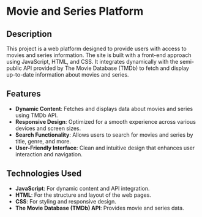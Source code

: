# Movie and Series Platform

## Description

This project is a web platform designed to provide users with access to movies and series information. The site is built with a front-end approach using JavaScript, HTML, and CSS. It integrates dynamically with the semi-public API provided by The Movie Database (TMDb) to fetch and display up-to-date information about movies and series.

## Features

- **Dynamic Content**: Fetches and displays data about movies and series using TMDb API.
- **Responsive Design**: Optimized for a smooth experience across various devices and screen sizes.
- **Search Functionality**: Allows users to search for movies and series by title, genre, and more.
- **User-Friendly Interface**: Clean and intuitive design that enhances user interaction and navigation.

## Technologies Used

- **JavaScript**: For dynamic content and API integration.
- **HTML**: For the structure and layout of the web pages.
- **CSS**: For styling and responsive design.
- **The Movie Database (TMDb) API**: Provides movie and series data.

